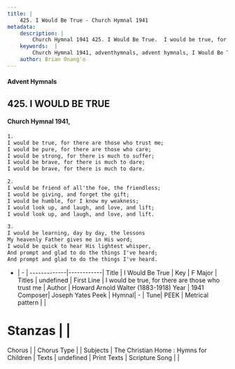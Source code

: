 ```yaml
---
title: |
    425. I Would Be True - Church Hymnal 1941
metadata:
    description: |
        Church Hymnal 1941 425. I Would Be True.  I would be true, for there are those who trust me;  I would be pure, for there are those who care;  I would be strong, for there is much to suffer;  I would be brave, for there is much to dare;  I would be brave, for there is much to dare. 
    keywords:  |
        Church Hymnal 1941, adventhymnals, advent hymnals, I Would Be True, I would be true, for there are those who trust me. 
    author: Brian Onang'o
---
```


#### Advent Hymnals
## 425. I WOULD BE TRUE
####  Church Hymnal 1941,

```txt
1.
I would be true, for there are those who trust me; 
I would be pure, for there are those who care; 
I would be strong, for there is much to suffer; 
I would be brave, for there is much to dare; 
I would be brave, for there is much to dare. 

2.
I would be friend of all'the foe, the friendless; 
I would be giving, and forget the gift; 
I would be humble, for I know my weakness; 
I would look up, and laugh, and love, and lift; 
I would look up, and laugh, and love, and lift. 

3.
I would be learning, day by day, the lessons 
My heavenly Father gives me in His word; 
I would be quick to hear His lightest whisper, 
And prompt and glad to do the things I've heard; 
And prompt and glad to do the things I've heard. 

```

- |   -  |
-------------|------------|
Title | I Would Be True |
Key | F Major |
Titles | undefined |
First Line | I would be true, for there are those who trust me |
Author | Howard Arnold Walter (1883-1918)
Year | 1941
Composer| Joseph Yates Peek |
Hymnal|  - |
Tune| PEEK |
Metrical pattern | |
# Stanzas |  |
Chorus |  |
Chorus Type |  |
Subjects | The Christian Home : Hymns for Children |
Texts | undefined |
Print Texts | 
Scripture Song |  |
    
